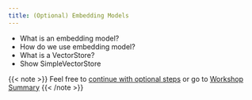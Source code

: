 ```yaml
---
title: (Optional) Embedding Models
---
```


* What is an embedding model?
* How do we use embedding model?
* What is a VectorStore?
* Show SimpleVectorStore

{{< note >}}
Feel free to [continue with optional steps](../07-retrieval-augmented-generation) or go to [Workshop Summary](../99-workshop-summary)
{{< /note >}}